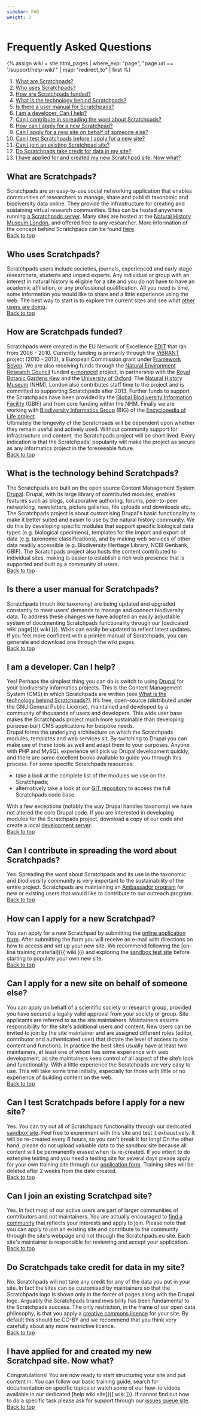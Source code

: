 ```yaml
---
sidebar: FAQ
weight: 3
---
```


Frequently Asked Questions
==========================

{% assign wiki = site.html_pages | where_exp: "page", "page.url == '/support/help-wiki'" | map: "redirect_to" | first  %}

1.  [What are Scratchpads?](#what-are-scratchpads)
2.  [Who uses Scratchpads?](#who-uses-scratchpads)
3.  [How are Scratchpads funded?](#how-are-scratchpads-funded)
4.  [What is the technology behind Scratchpads?](#what-is-the-technology-behind-scratchpads)
5.  [Is there a user manual for Scratchpads?](#is-there-a-user-manual-for-scratchpads)
6.  [I am a developer. Can I help?](#i-am-a-developer-can-i-help)
7.  [Can I contribute in spreading the word about Scratchpads?](#can-i-contribute-in-spreading-the-word-about-scratchpads)
8.  [How can I apply for a new Scratchpad?](#how-can-i-apply-for-a-new-scratchpad)
9.  [Can I apply for a new site on behalf of someone else?](#can-i-apply-for-a-new-site-on-behalf-of-someone-else)
10.  [Can I test Scratchpads before I apply for a new site?](#can-i-test-scratchpads-before-i-apply-for-a-new-site)
11.  [Can I join an existing Scratchpad site?](#can-i-join-an-existing-scratchpad-site)
12.  [Do Scratchpads take credit for data in my site?](#do-scratchpads-take-credit-for-data-in-my-site)
13.  [I have applied for and created my new Scratchpad site. Now what?](#i-have-applied-for-and-created-my-new-scratchpad-site-now-what)

## What are Scratchpads?
Scratchpads are an easy-to-use social networking application that enables communities of researchers to manage, share and publish taxonomic and biodiversity data online. They provide the infrastructure for creating and sustaining virtual research communities. Sites can be hosted anywhere running [a Scratchpads server](/develop). Many sites are hosted at the [Natural History Museum London](http://www.nhm.ac.uk), and offered free to any researcher. More information of the concept behind Scratchpads can be found [here](/about/concept).  
[Back to top](#main)

## Who uses Scratchpads?
Scratchpads users include societies, journals, experienced and early stage researchers, students and unpaid experts. Any individual or group with an interest in natural history is eligible for a site and you do not have to have an academic affiliation, or any professional qualification. All you need is time, some information you would like to share and a little experience using the web. The best way to start is to explore the current sites and see what [other users are doing](../explore/sites-list).  
[Back to top](#main)

## How are Scratchpads funded?
Scratchpads were created in the EU Network of Excellence [EDIT](http://www.e-taxonomy.eu) that ran from 2006 - 2010. Currently funding is primarily through the [ViBRANT](http://www.vbrant.eu) project (2010 - 2013), a European Commission grant under [Framework Seven](http://cordis.europa.eu/fp7/home_en.html). We are also receiving funds through the [Natural Environment Research Council](http://www.nerc.ac.uk/) funded [e-monocot](http://www.e-monocot.org) project, in partnership with the [Royal Botanic Gardens Kew](http://www.kew.org) and the [University of Oxford](http://www.ox.ac.uk/). The [Natural History Museum](http://www.nhm.ac.uk) (NHM), London also contributes staff time to the project and is committed to supporting Scratchpads after 2013. Further funds to support the Scratchpads have been provided by the [Global Biodiversity Information Facility](http://www.gbif.org) (GBIF) and from core funding within the NHM. Finally we are working with [Biodiversity Informatics Group](http://eol.org/info/234) (BIG) of the [Encyclopedia of Life project](http://www.eol.org).  
Ultimately the longevity of the Scratchpads will be dependent upon whether they remain useful and actively used. Without community support for infrastructure and content, the Scratchpads project will be short lived. Every indication is that the Scratchpads' popularity will make the project as secure as any informatics project in the foreseeable future.  
[Back to top](#main)

## What is the technology behind Scratchpads?
The Scratchpads are built on the open source Content Management System [Drupal](http://www.drupal.org). Drupal, with its large library of contributed modules, enables features such as blogs, collaborative authoring, forums, peer-to-peer networking, newsletters, picture galleries, file uploads and downloads etc..  
The Scratchpads project is about customising Drupal's basic functionality to make it better suited and easier to use by the natural history community. We do this by developing specific modules that support specific biological data types (e.g. biological specimens), templates for the import and export of data (e.g. taxonomic classifications), and by making web services of other data readily accessible (e.g. Biodiversity Heritage Library, NCBI Genbank, GBIF). The Scratchpads project also hosts the content contributed to individual sites, making is easier to establish a rich web presence that is supported and built by a community of users.  
[Back to top](#main)

## Is there a user manual for Scratchpads?
Scratchpads (much like taxonomy) are being updated and upgraded constantly to meet users’ demands to manage and connect biodiversity data. To address these changes we have adopted an easily adjustable system of documenting Scratchpads functionality through our [dedicated wiki page]({{ wiki }}). Wikis can easily be updated to reflect latest updates. If you feel more confident with a printed manual of Scratchpads, you can generate and download one through the wiki pages.  
[Back to top](#main)

## I am a developer. Can I help?
Yes! Perhaps the simplest thing you can do is switch to using [Drupal](http://www.drupal.org) for your biodiversity informatics projects. This is the Content Management System (CMS) in which Scratchpads are written (see [What is the technology behind Scratchpads?](#what-is-the-technology-behind-scratchpads)). It’s free, open-source (distributed under the GNU General Public License), maintained and developed by a community of thousands of users and developers. This wide user base makes the Scratchpads project much more sustainable than developing purpose-built CMS applications for bespoke needs.  
Drupal forms the underlying architecture on which the Scratchpads modules, templates and web services sit. By switching to Drupal you can make use of these tools as well and adapt them to your purposes. Anyone with PHP and MySQL experience will pick up Drupal development quickly, and there are some excellent books available to guide you through this process. For some specific Scratchpads resources:

*   take a look at the complete list of the modules we use on the Scratchpads;
*   alternatively take a look at our [GIT repository](../develop/repository) to access the full Scratchpads code base.

With a few exceptions (notably the way Drupal handles taxonomy) we have not altered the core Drupal code. If you are interested in developing modules for the Scratchpads project, download a copy of our code and create a local [development server](../develop).  
[Back to top](#main)

## Can I contribute in spreading the word about Scratchpads?
Yes. Spreading the word about Scratchpads and its use in the taxonomic and biodiversity community is very important to the sustainability of the entire project. Scratchpads are maintaining an [Ambassador program](../support/ambassadors) for new or existing users that would like to contribute to our outreach program.  
[Back to top](#main)

## How can I apply for a new Scratchpad?
You can apply for a new Scratchpad by submitting the [online application form](http://get.scratchpads.eu). After submitting the form you will receive an e-mail with directions on how to access and set up your new site. We recommend following the [on-line training material]({{ wiki }}) and exploring the [sandbox test site](../support/sandbox) before starting to populate your own new site.  
[Back to top](#main)

## Can I apply for a new site on behalf of someone else?
You can apply on behalf of a scientific society or research group, provided you have secured a legally valid approval from your society or group. Site applicants are referred to as the site maintainers. Maintainers assume responsibility for the site's additional users and content. New users can be invited to join by the site maintainer and are assigned different roles (editor, contributor and authenticated user) that dictate the level of access to site content and functions. In practice the best sites usually have at least two maintainers, at least one of whom has some experience with web development, as site maintainers keep control of all aspect of the site’s look and functionality. With a little experience the Scratchpads are very easy to use. This will take some time initially, especially for those with little or no experience of building content on the web.  
[Back to top](#main)

## Can I test Scratchpads before I apply for a new site?
Yes. You can try out all of Scratchpads functionality through our dedicated [sandbox site](http://sandbox.scratchpads.eu). Feel free to experiment with this site and test it exhaustively. It will be re-created every 6 hours, so you can't break it for long! On the other hand, please do not upload valuable data to the sandbox site because all content will be permanently erased when its re-created. If you intent to do extensive testing and you need a testing site for several days please apply for your own training site through our [application form](../support/training/apply-for-site). Training sites will be deleted after 2 weeks from the date created.  
[Back to top](#main)

## Can I join an existing Scratchpad site?
Yes. In fact most of our active users are part of larger communities of contributors and not maintainers. You are actually encouraged to [find a community](../explore/sites-list) that reflects your interests and apply to join. Please note that you can apply to join an existing site and contribute to the community through the site's webpage and not through the Scratchpads.eu site. Each site's maintainer is responsible for reviewing and accept your application.  
[Back to top](#main)

## Do Scratchpads take credit for data in my site?
No. Scratchpads will not take any credit for any of the data you put in your site. In fact the sites can be customised by maintainers so that the Scratchpads logo is shown only in the footer of pages along with the Drupal logo. Arguably the Scratchpads brand invisibility has been fundamental to the Scratchpads success. The only restriction, in the frame of our open data philosophy, is that you apply a [creative commons licence](http://www.creativecommons.org/) for your site. By default this should be CC-BY and we recommend that you think very carefully about any more restrictive licence.  
[Back to top](#main)

## I have applied for and created my new Scratchpad site. Now what?
Congratulations! You are now ready to start structuring your site and put content in. You can follow our basic training guide, search for documentation on specific topics or watch some of our how-to videos available in our dedicated [help wiki site]({[ wiki ]}). If cannot find out how to do a specific task please ask for support through our [issues queue site](http://dev.scratchpads.eu).  
[Back to top](#main)
